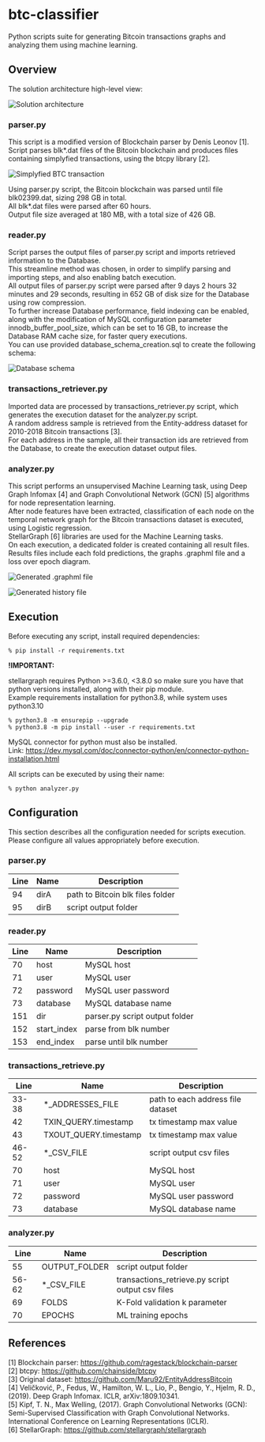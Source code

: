 # btc-classifier
Python scripts suite for generating Bitcoin transactions graphs and analyzing them using machine learning.

## Overview
The solution architecture high-level view:

![Solution architecture](https://github.com/aggstam/btc-classifier/blob/main/images/Solution%20Architecture.png)

### parser.py 
This script is a modified version of Blockchain parser by Denis Leonov [1].
<br>
Script parses blk*.dat files of the Bitcoin blockchain and produces files containing simplyfied transactions,
using the btcpy library [2].

![Simplyfied BTC transaction](https://github.com/aggstam/btc-classifier/blob/main/images/Simplified_Bitcoin_Transaction_Example_corrected.png)

Using parser.py script, the Bitcoin blockchain was parsed until file blk02399.dat, sizing 298 GB in total.
<br>
All blk*.dat files were parsed after 60 hours.
<br>
Output file size averaged at 180 MB, with a total size of 426 GB.

### reader.py
Script parses the output files of parser.py script and imports retrieved information to the Database.
<br>
This streamline method was chosen, in order to simplify parsing and importing steps, and also enabling batch execution.
<br>
All output files of parser.py script were parsed after 9 days 2 hours 32 minutes and 29 seconds, 
resulting in 652 GB of disk size for the Database using row compression.
<br>
To further increase Database performance, field indexing can be enabled,
along with the modification of MySQL configuration parameter innodb_buffer_pool_size,
which can be set to 16 GB, to increase the Database RAM cache size, for faster query executions.
<br>
You can use provided database_schema_creation.sql to create the following schema:

![Database schema](https://github.com/aggstam/btc-classifier/blob/main/images/Database_Schema.png)

### transactions_retriever.py
Imported data are processed by transactions_retriever.py script, which generates the execution dataset for the analyzer.py script.
<br>
A random address sample is retrieved from the Entity-address dataset for 2010-2018 Bitcoin transactions [3].
<br>
For each address in the sample, all their transaction ids are retrieved from the Database, to create the execution dataset output files.

### analyzer.py
This script performs an unsupervised Machine Learning task, 
using Deep Graph Infomax [4] and Graph Convolutional Network (GCN) [5] algorithms for node representation learning.
<br>
After node features have been extracted, classification of each node on the temporal network graph
for the Bitcoin transactions dataset is executed, using Logistic regression.
<br>
StellarGraph [6] libraries are used for the Machine Learning tasks.
<br>
On each execution, a dedicated folder is created containing all result files.
<br>
Results files include each fold predictions, the graphs .graphml file and a loss over epoch diagram.

![Generated .graphml file](https://github.com/aggstam/btc-classifier/blob/main/images/analyzer_generate_graph_example.png)

![Generated history file](https://github.com/aggstam/btc-classifier/blob/main/images/analyzer_deep_graph_infomax_plot.png)

## Execution
Before executing any script, install required dependencies:
```
% pip install -r requirements.txt
```

**!IMPORTANT:**

stellargraph requires Python >=3.6.0, <3.8.0 so make sure you have that python versions installed, along with their pip module.
<br>
Example requirements installation for python3.8, while system uses python3.10
```
% python3.8 -m ensurepip --upgrade
% python3.8 -m pip install --user -r requirements.txt
```
MySQL connector for python must also be installed.
<br>
Link: https://dev.mysql.com/doc/connector-python/en/connector-python-installation.html

All scripts can be executed by using their name:
```
% python analyzer.py
```

## Configuration
This section describes all the configuration needed for scripts execution.
<br>
Please configure all values appropriately before execution.

### parser.py
| Line | Name | Description                      |
|------|------|----------------------------------|
|  94  | dirA | path to Bitcoin blk files folder |
|  95  | dirB | script output folder             |

### reader.py
| Line | Name        | Description                    |
|------|-------------|--------------------------------|
|  70  | host        | MySQL host                     |
|  71  | user        | MySQL user                     |
|  72  | password    | MySQL user password            |
|  73  | database    | MySQL database name            |
| 151  | dir         | parser.py script output folder |
| 152  | start_index | parse from blk number          |
| 153  | end_index   | parse until blk number         |

### transactions_retrieve.py
| Line  | Name                  | Description                       |
|-------|-----------------------|-----------------------------------|
| 33-38 | *_ADDRESSES_FILE      | path to each address file dataset |
|  42   | TXIN_QUERY.timestamp  | tx timestamp max value            |
|  43   | TXOUT_QUERY.timestamp | tx timestamp max value            |
| 46-52 | *_CSV_FILE            | script output csv files           |
|  70   | host                  | MySQL host                        |
|  71   | user                  | MySQL user                        |
|  72   | password              | MySQL user password               |
|  73   | database              | MySQL database name               |

### analyzer.py
| Line  | Name          | Description                                      |
|-------|---------------|--------------------------------------------------|
|  55   | OUTPUT_FOLDER | script output folder                             |
| 56-62 | *_CSV_FILE    | transactions_retrieve.py script output csv files |
|  69   | FOLDS         | K-Fold validation k parameter                    |
|  70   | EPOCHS        | ML training epochs                               |

## References
[1] Blockchain parser: https://github.com/ragestack/blockchain-parser
<br>
[2] btcpy: https://github.com/chainside/btcpy
<br>
[3] Original dataset: https://github.com/Maru92/EntityAddressBitcoin
<br>
[4] Veličković, P., Fedus, W., Hamilton, W. L., Lio, P., Bengio, Y., Hjelm, R. D., (2019). Deep Graph Infomax. ICLR, arXiv:1809.10341.
<br>
[5] Kipf, T. N., Max Welling, (2017). Graph Convolutional Networks (GCN): Semi-Supervised Classification with Graph Convolutional Networks. International Conference on Learning Representations (ICLR).
<br>
[6] StellarGraph: https://github.com/stellargraph/stellargraph
